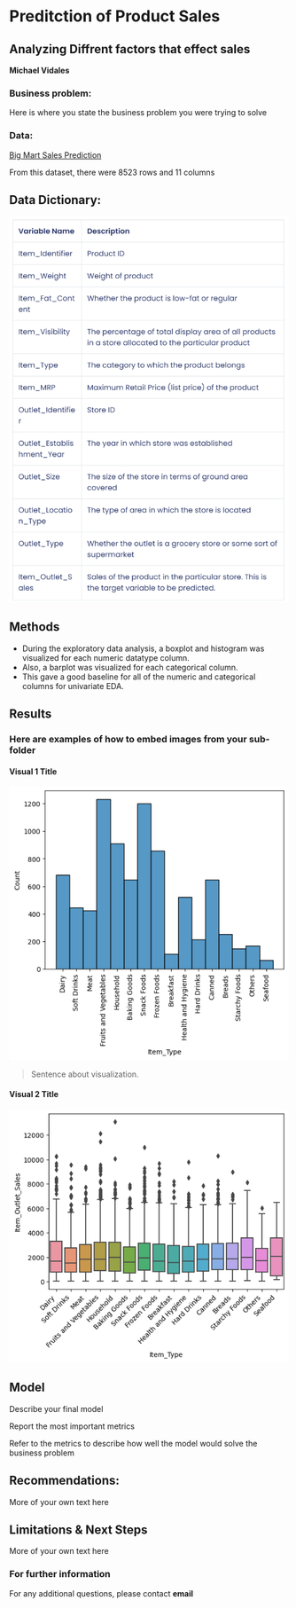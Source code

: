 # Preditction of Product Sales
## Analyzing Diffrent factors that effect sales

**Michael Vidales** 

### Business problem:

Here is where you state the business problem you were trying to solve


### Data:
[Big Mart Sales Prediction](https://datahack.analyticsvidhya.com/contest/practice-problem-big-mart-sales-iii/)

From this dataset, there were 8523 rows and 11 columns 

## Data Dictionary:
![DataDictionary.png](DataDictionary.png)

## Methods
- During the exploratory data analysis, a boxplot and histogram was visualized for each numeric datatype column. 
- Also, a barplot was visualized for each categorical column. 
- This gave a good baseline for all of the numeric and categorical columns for univariate EDA.

## Results

### Here are examples of how to embed images from your sub-folder


#### Visual 1 Title
![ITEMTYPE_COUNT.png](ITEMTYPE_COUNT.png)

> Sentence about visualization.

#### Visual 2 Title
![ITEMSALES_BY_TYPE.png](ITEMSALES_BY_TYPE.png)

>


## Model

Describe your final model

Report the most important metrics

Refer to the metrics to describe how well the model would solve the business problem

## Recommendations:

More of your own text here


## Limitations & Next Steps

More of your own text here


### For further information


For any additional questions, please contact **email**
